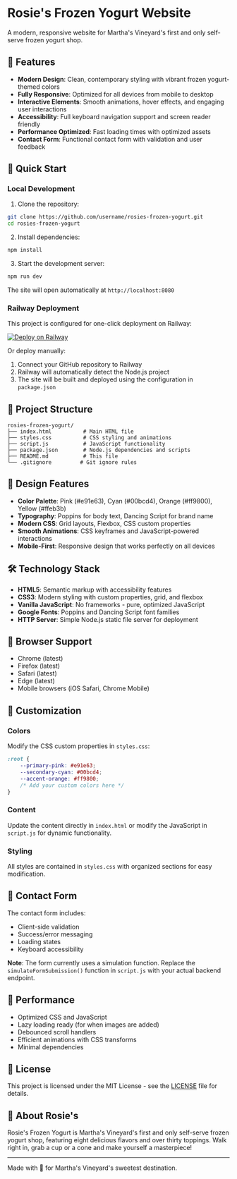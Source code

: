 # Rosie's Frozen Yogurt Website

A modern, responsive website for Martha's Vineyard's first and only self-serve frozen yogurt shop.

## 🍦 Features

- **Modern Design**: Clean, contemporary styling with vibrant frozen yogurt-themed colors
- **Fully Responsive**: Optimized for all devices from mobile to desktop
- **Interactive Elements**: Smooth animations, hover effects, and engaging user interactions
- **Accessibility**: Full keyboard navigation support and screen reader friendly
- **Performance Optimized**: Fast loading times with optimized assets
- **Contact Form**: Functional contact form with validation and user feedback

## 🚀 Quick Start

### Local Development

1. Clone the repository:
```bash
git clone https://github.com/username/rosies-frozen-yogurt.git
cd rosies-frozen-yogurt
```

2. Install dependencies:
```bash
npm install
```

3. Start the development server:
```bash
npm run dev
```

The site will open automatically at `http://localhost:8080`

### Railway Deployment

This project is configured for one-click deployment on Railway:

[![Deploy on Railway](https://railway.app/button.svg)](https://railway.app/new/template/your-template-id)

Or deploy manually:

1. Connect your GitHub repository to Railway
2. Railway will automatically detect the Node.js project
3. The site will be built and deployed using the configuration in `package.json`

## 📁 Project Structure

```
rosies-frozen-yogurt/
├── index.html          # Main HTML file
├── styles.css          # CSS styling and animations
├── script.js           # JavaScript functionality
├── package.json        # Node.js dependencies and scripts
├── README.md           # This file
└── .gitignore         # Git ignore rules
```

## 🎨 Design Features

- **Color Palette**: Pink (#e91e63), Cyan (#00bcd4), Orange (#ff9800), Yellow (#ffeb3b)
- **Typography**: Poppins for body text, Dancing Script for brand name
- **Modern CSS**: Grid layouts, Flexbox, CSS custom properties
- **Smooth Animations**: CSS keyframes and JavaScript-powered interactions
- **Mobile-First**: Responsive design that works perfectly on all devices

## 🛠️ Technology Stack

- **HTML5**: Semantic markup with accessibility features
- **CSS3**: Modern styling with custom properties, grid, and flexbox
- **Vanilla JavaScript**: No frameworks - pure, optimized JavaScript
- **Google Fonts**: Poppins and Dancing Script font families
- **HTTP Server**: Simple Node.js static file server for deployment

## 📱 Browser Support

- Chrome (latest)
- Firefox (latest)
- Safari (latest)
- Edge (latest)
- Mobile browsers (iOS Safari, Chrome Mobile)

## 🔧 Customization

### Colors
Modify the CSS custom properties in `styles.css`:

```css
:root {
    --primary-pink: #e91e63;
    --secondary-cyan: #00bcd4;
    --accent-orange: #ff9800;
    /* Add your custom colors here */
}
```

### Content
Update the content directly in `index.html` or modify the JavaScript in `script.js` for dynamic functionality.

### Styling
All styles are contained in `styles.css` with organized sections for easy modification.

## 📧 Contact Form

The contact form includes:
- Client-side validation
- Success/error messaging
- Loading states
- Keyboard accessibility

**Note**: The form currently uses a simulation function. Replace the `simulateFormSubmission()` function in `script.js` with your actual backend endpoint.

## 🚀 Performance

- Optimized CSS and JavaScript
- Lazy loading ready (for when images are added)
- Debounced scroll handlers
- Efficient animations with CSS transforms
- Minimal dependencies

## 📄 License

This project is licensed under the MIT License - see the [LICENSE](LICENSE) file for details.

## 🏪 About Rosie's

Rosie's Frozen Yogurt is Martha's Vineyard's first and only self-serve frozen yogurt shop, featuring eight delicious flavors and over thirty toppings. Walk right in, grab a cup or a cone and make yourself a masterpiece!

---

Made with 💖 for Martha's Vineyard's sweetest destination.